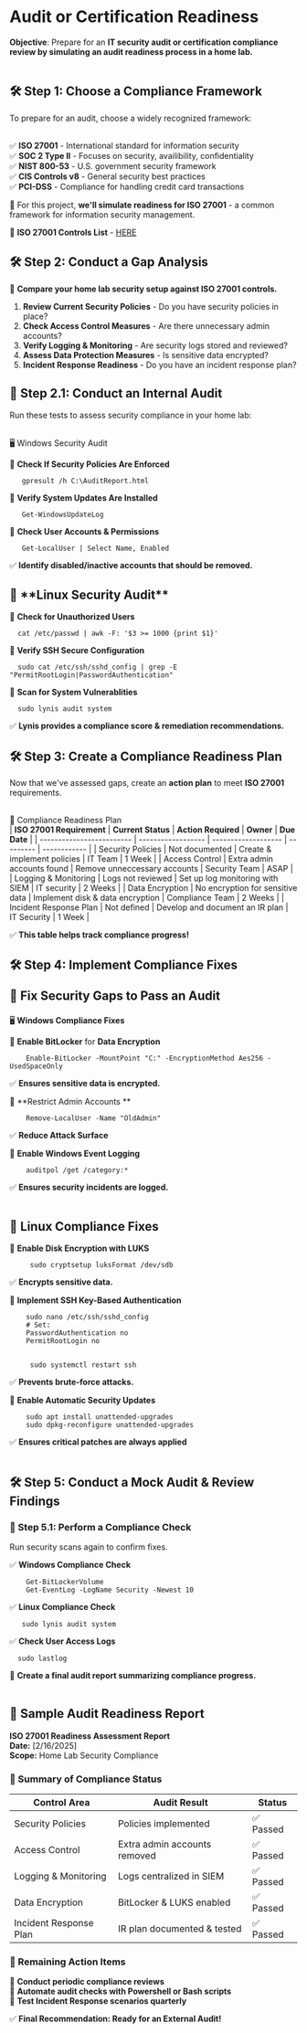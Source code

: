 <h1>Audit or Certification Readiness</h1>

 

**Objective**: Prepare for an **IT security audit or certification compliance review by simulating an audit readiness process in a home lab.**  
 <br/>


<h2>🛠 Step 1: Choose a Compliance Framework</h2>
To prepare for an audit, choose a widely recognized framework: <br/>   
  <br/>  
  
  ✅ **ISO 27001** - International standard for information security  
  ✅ **SOC 2 Type II**  - Focuses on security, availibility, confidentiality  
  ✅ **NIST 800-53** - U.S. government security framework  
  ✅ **CIS Controls v8** - General security best practices   
  ✅ **PCI-DSS** - Compliance for handling credit card transactions  
  

📌 For this project, **we'll simulate readiness for ISO 27001** - a common framework for information security management.    
  
📄 **ISO 27001 Controls List** - [HERE](https://sprinto.com/blog/iso-27001-controls/) <br/>  

  
<h2>🛠 Step 2: Conduct a Gap Analysis </h2>  

 📌 **Compare your home lab security setup against ISO 27001 controls.**  
   
   1. **Review Current Security Policies** - Do you have security policies in place?
   2. **Check Access Control Measures** - Are there unnecessary admin accounts?
   3. **Verify Logging & Monitoring** - Are security logs stored and reviewed?
   4. **Assess Data Protection Measures** - Is sensitive data encrypted?
   5. **Incident Response Readiness** - Do you have an incident response plan?
          
<h2>🔹 Step 2.1: Conduct an Internal Audit </h2>  
Run these tests to assess security compliance in your home lab: <br/>   
  <br/>  

   🖥 Windows Security Audit  
   
  📌 **Check If Security Policies Are Enforced**  

       gpresult /h C:\AuditReport.html  

  📌 **Verify System Updates Are Installed**  

       Get-WindowsUpdateLog  

  📌 **Check User Accounts & Permissions**  

       Get-LocalUser | Select Name, Enabled  

  ✅ **Identify disabled/inactive accounts that should be removed.**  


 <h2>🐧 **Linux Security Audit** </h2>     
  
📌 **Check for Unauthorized Users**  

      cat /etc/passwd | awk -F: '$3 >= 1000 {print $1}'  

📌 **Verify SSH Secure Configuration**  

      sudo cat /etc/ssh/sshd_config | grep -E "PermitRootLogin|PasswordAuthentication"  
      
  
📌 **Scan for System Vulnerablities**  

      sudo lynis audit system  

✅ **Lynis provides a compliance score & remediation recommendations.**  


    


<h2>🛠 Step 3: Create a Compliance Readiness Plan </h2>  
  
Now that we've assessed gaps, create an **action plan** to meet **ISO 27001** requirements.  
</br>  

      
  🔹 Compliance Readiness Plan    
| **ISO 27001 Requirement** | **Current Status** | **Action Required** | **Owner** | **Due Date** | 
| ------------------------- | ------------------ | ------------------- | --------- | ------------ | 
| Security Policies | Not documented | Create & implement policies | IT Team | 1 Week | 
| Access Control | Extra admin accounts found | Remove unneccessary accounts | Security Team | ASAP | 
| Logging & Monitoring | Logs not reviewed | Set up log monitoring with SIEM | IT security | 2 Weeks | 
| Data Encryption | No encryption for sensitive data | Implement disk & data encryption | Compliance Team | 2 Weeks | 
| Incident Response Plan | Not defined | Develop and document an IR plan | IT Security | 1 Week |  

✅ **This table helps track compliance progress!**  


    
<h2>🛠 Step 4: Implement Compliance Fixes <br/>  
   
🔹 Fix Security Gaps to Pass an Audit </h2>  
  
  🖥 **Windows Compliance Fixes**   

  📌 **Enable BitLocker** for **Data Encryption**  

        Enable-BitLocker -MountPoint "C:" -EncryptionMethod Aes256 -UsedSpaceOnly  

  ✅ **Ensures sensitive data is encrypted.**  

  📌 **Restrict Admin Accounts **
  
        Remove-LocalUser -Name "OldAdmin"  

  ✅ **Reduce Attack Surface**  

  📌 **Enable Windows Event Logging**  

        auditpol /get /category:*  
        
  ✅ **Ensures security incidents are logged.**  
  </br>  

        
  <h2>🐧 Linux Compliance Fixes </h2>  
  
  📌 **Enable Disk Encryption with LUKS**  

         sudo cryptsetup luksFormat /dev/sdb  
         
✅ **Encrypts sensitive data.**  
  
  📌 **Implement SSH Key-Based Authentication**

        sudo nano /etc/ssh/sshd_config
        # Set:
        PasswordAuthentication no
        PermitRootLogin no  


         sudo systemctl restart ssh  
         
 ✅ **Prevents brute-force attacks.**  
   
 📌 **Enable Automatic Security Updates**  

        sudo apt install unattended-upgrades
        sudo dpkg-reconfigure unattended-upgrades  
  
  ✅ **Ensures critical patches are always applied**  
  </br>  

    
<h2>🛠 Step 5: Conduct a Mock Audit & Review Findings </h2>    
     
<h3>🔹 Step 5.1: Perform a Compliance Check  </h3>  

 Run security scans again to confirm fixes.     

  ✅ **Windows Compliance Check**  

        Get-BitLockerVolume
        Get-EventLog -LogName Security -Newest 10  
          
  ✅ **Linux Compliance Check**       

       sudo lynis audit system  
  
  ✅ **Check User Access Logs**  

      sudo lastlog  

  📌 **Create a final audit report summarizing compliance progress.**  
 </br> 
  
<h2> 📄 Sample Audit Readiness Report </h2>  

**ISO 27001 Readiness Assessment Report**  
**Date:** \[2/16/2025]  
**Scope:** Home Lab Security Compliance   

<h3> 🔹 Summary of Compliance Status </h3>  
  
| Control Area | Audit Result | Status | 
| ------------ | ------------ | ------ | 
| Security Policies | Policies implemented | ✅ Passed | 
| Access Control | Extra admin accounts removed | ✅ Passed | 
| Logging & Monitoring | Logs centralized in SIEM | ✅ Passed | 
| Data Encryption | BitLocker & LUKS enabled | ✅ Passed | 
| Incident Response Plan | IR plan documented & tested | ✅ Passed |  
  
<h3> 🔹 Remaining Action Items </h3>  

📌 **Conduct periodic compliance reviews**    
📌 **Automate audit checks with Powershell or Bash scripts**    
📌 **Test Incident Response scenarios quarterly**  
  
✅ **Final Recommendation: Ready for an External Audit!**  

  

  


<!--
 ```diff
- text in red
+ text in green
! text in orange
# text in gray
@@ text in purple (and bold)@@
```
--!>
